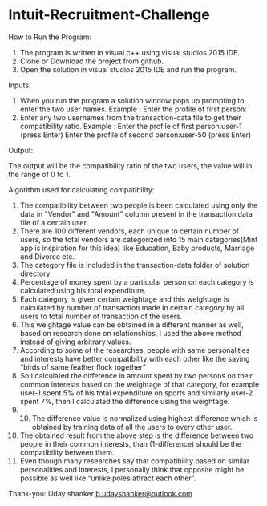 # Intuit-Recruitment-Challenge

How to Run the Program:
1. The program is written in visual c++ using visual studios 2015 IDE.
2. Clone or Download the project from github.
3. Open the solution in visual studios 2015 IDE and run the program.

Inputs:

1. When you run the program a solution window pops up prompting to enter the two user names.
              Example : Enter the profile of first person:
2. Enter any two usernames from the transaction-data file to get their compatibility ratio.
              Example  :  Enter the profile of first person:user-1 (press Enter)
                  	      Enter the profile of second person:user-50 (press Enter)

Output:

The output will be the compatibility ratio of the two users, the value will in the range of 0 to 1.


Algorithm used for calculating compatibility:

1. The compatibility between two people is been calculated using only the data in "Vendor" and "Amount" column present in the transaction data file of a certain user.
2. There are 100 different vendors, each unique to certain number of users, so the total vendors are categorized into 15 main categories(Mint app is inspiration for this idea) like Education, Baby products, Marriage and Divorce etc.
3. The category file is included in the transaction-data folder of solution directory
4. Percentage of money spent by  a particular person on each category is calculated using his total expenditure.
5. Each category is given certain weightage and this weightage is calculated by number of transaction made in certain category by all users to total number of transaction of the users.
6. This weightage value can be obtained in a different manner as well, based on research done on relationships. I used the above method instead of giving arbitrary values.
7. According to some of the researches, people with same personalities and interests have better compatibility with each other like the saying “birds of same feather flock together”
8. So I calculated the difference in amount spent by two persons on their common interests based on the weightage of that category, for example user-1 spent 5% of his total expenditure on sports and similarly user-2 spent 7%, then I calculated the difference using the weightage.
9. 10. The difference value is normalized using highest difference which is obtained by training data of all the users to every other user.
11. The obtained result from the above step is the difference between two people in their common interests, than (1-difference) should be the compatibility between them.
12. Even though many researches say that compatibility based on similar personalities and interests, I personally think that opposite might be possible as well like “unlike poles attract each other”.

Thank-you:
Uday shanker
b.udayshanker@outlook.com

  

